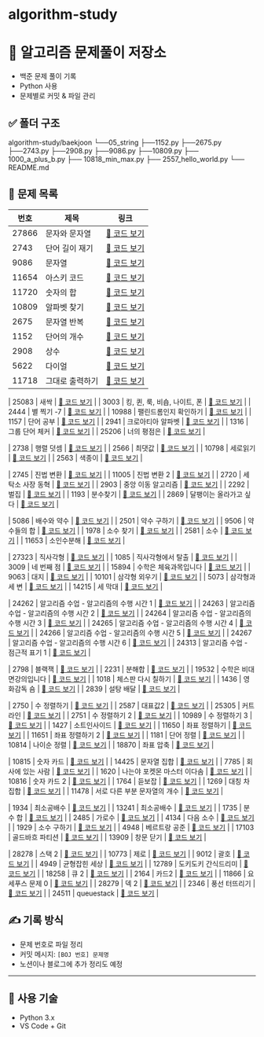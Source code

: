 # algorithm-study

# 🧠 알고리즘 문제풀이 저장소

- 백준 문제 풀이 기록
- Python 사용
- 문제별로 커밋 & 파일 관리

## ✅ 폴더 구조
algorithm-study/baekjoon
└──05_string
  ├──1152.py
  ├──2675.py
  ├──2743.py
  ├──2908.py
  ├──9086.py
  ├──10809.py
├── 1000_a_plus_b.py
├── 10818_min_max.py
├── 2557_hello_world.py
└── README.md


## 📘 문제 목록

| 번호 | 제목 | 링크 |
|------|------|------|
| 27866 | 문자와 문자열 | [🔗 코드 보기](baekjoon\05_string\27866.py) |
| 2743 | 단어 길이 재기 | [🔗 코드 보기](baekjoon\05_string\2743.py) |
| 9086 | 문자열 | [🔗 코드 보기](baekjoon\05_string\9086.py) |
| 11654 | 아스키 코드 | [🔗 코드 보기](baekjoon\05_string\11654.py) |
| 11720 | 숫자의 합 | [🔗 코드 보기](baekjoon\05_string\11720.py) |
| 10809 | 알파벳 찾기 | [🔗 코드 보기](baekjoon\05_string\10809.py) |
| 2675 | 문자열 반복 | [🔗 코드 보기](baekjoon\05_string\2675.py) |
| 1152 | 단어의 개수 | [🔗 코드 보기](baekjoon\05_string\1152.py) |
| 2908 | 상수 | [🔗 코드 보기](baekjoon\05_string\2908.py) |
| 5622 | 다이얼 | [🔗 코드 보기](baekjoon\05_string\5622.py) |
| 11718 | 그대로 출력하기 | [🔗 코드 보기](baekjoon\05_string\11718.py) |

| 25083 | 새싹 | [🔗 코드 보기](baekjoon\06_advanced1\25083.py) |
| 3003 | 킹, 퀸, 룩, 비숍, 나이트, 폰 | [🔗 코드 보기](baekjoon\06_advanced1\3003.py) |
| 2444 | 별 찍기 -7 | [🔗 코드 보기](baekjoon\06_advanced1\2444.py) |
| 10988 | 팰린드롬인지 확인하기 | [🔗 코드 보기](baekjoon\06_advanced1\10988.py) |
| 1157 | 단어 공부 | [🔗 코드 보기](baekjoon\06_advanced1\1157.py) |
| 2941 | 크로아티아 알파벳 | [🔗 코드 보기](baekjoon\06_advanced1\25083.py) |
| 1316 | 그룹 단어 체커 | [🔗 코드 보기](baekjoon\06_advanced1\1316.py) |
| 25206 | 너의 평점은 | [🔗 코드 보기](baekjoon\06_advanced1\25206.py) |

| 2738 | 행렬 덧셈 | [🔗 코드 보기](baekjoon\07_2Darray\2738.py) |
| 2566 | 최댓값 | [🔗 코드 보기](baekjoon\07_2Darray\2566.py) |
| 10798 | 세로읽기 | [🔗 코드 보기](baekjoon\07_2Darray\10798.py) |
| 2563 | 색종이 | [🔗 코드 보기](baekjoon\07_2Darray\2563.py) |

| 2745 | 진법 변환 | [🔗 코드 보기](baekjoon\08_GeneralMath1\2745.py) |
| 11005 | 진법 변환 2 | [🔗 코드 보기](baekjoon\08_GeneralMath1\11005.py) |
| 2720 | 세탁소 사장 동혁 | [🔗 코드 보기](baekjoon\08_GeneralMath1\2720.py) |
| 2903 | 중앙 이동 알고리즘 | [🔗 코드 보기](baekjoon\08_GeneralMath1\2903.py) |
| 2292 | 벌집 | [🔗 코드 보기](baekjoon\08_GeneralMath1\2292.py) |
| 1193 | 분수찾기 | [🔗 코드 보기](baekjoon\08_GeneralMath1\1193.py) |
| 2869 | 달팽이는 올라가고 싶다 | [🔗 코드 보기](baekjoon\08_GeneralMath1\2869.py) |

| 5086 | 배수와 약수 | [🔗 코드 보기](baekjoon\09_divisors_multiples_primes\5086.py) |
| 2501 | 약수 구하기 | [🔗 코드 보기](baekjoon\09_divisors_multiples_primes\2501.py) |
| 9506 | 약수들의 합 | [🔗 코드 보기](baekjoon\09_divisors_multiples_primes\9506.py) |
| 1978 | 소수 찾기 | [🔗 코드 보기](baekjoon\09_divisors_multiples_primes\1978.py) |
| 2581 | 소수 | [🔗 코드 보기](baekjoon\09_divisors_multiples_primes\2581.py) |
| 11653 | 소인수분해 | [🔗 코드 보기](baekjoon\09_divisors_multiples_primes\11653.py) |

| 27323 | 직사각형 | [🔗 코드 보기](baekjoon\10_geometry\27323.py) |
| 1085 | 직사각형에서 탈출 | [🔗 코드 보기](baekjoon\10_geometry\1085.py) |
| 3009 | 네 번째 점 | [🔗 코드 보기](baekjoon\10_geometry\3009.py) |
| 15894 | 수학은 체육과목입니다 | [🔗 코드 보기](baekjoon\10_geometry\15894.py) |
| 9063 | 대지 | [🔗 코드 보기](baekjoon\10_geometry\9063.py) |
| 10101 | 삼각형 외우기 | [🔗 코드 보기](baekjoon\10_geometry\10101.py) |
| 5073 | 삼각형과 세 변 | [🔗 코드 보기](baekjoon\10_geometry\5073.py) |
| 14215 | 세 막대 | [🔗 코드 보기](baekjoon\10_geometry\14215.py) |

| 24262 | 알고리즘 수업 - 알고리즘의 수행 시간 1 | [🔗 코드 보기](baekjoon\11_timeComplexity\24262.py) |
| 24263 | 알고리즘 수업 - 알고리즘의 수행 시간 2 | [🔗 코드 보기](baekjoon\11_timeComplexity\24263.py) |
| 24264 | 알고리즘 수업 - 알고리즘의 수행 시간 3 | [🔗 코드 보기](baekjoon\11_timeComplexity\24264.py) |
| 24265 | 알고리즘 수업 - 알고리즘의 수행 시간 4 | [🔗 코드 보기](baekjoon\11_timeComplexity\24265.py) |
| 24266 | 알고리즘 수업 - 알고리즘의 수행 시간 5 | [🔗 코드 보기](baekjoon\11_timeComplexity\24266.py) |
| 24267 | 알고리즘 수업 - 알고리즘의 수행 시간 6 | [🔗 코드 보기](baekjoon\11_timeComplexity\24267.py) |
| 24313 | 알고리즘 수업 - 점근적 표기 1 | [🔗 코드 보기](baekjoon\11_timeComplexity\24313.py) |

| 2798 | 블랙잭 | [🔗 코드 보기](baekjoon\12_bruteForce\2798.py) |
| 2231 | 분해합 | [🔗 코드 보기](baekjoon\12_bruteForce\2231.py) |
| 19532 | 수학은 비대면강의입니다 | [🔗 코드 보기](baekjoon\12_bruteForce\19532.py) |
| 1018 | 체스판 다시 칠하기 | [🔗 코드 보기](baekjoon\12_bruteForce\1018.py) |
| 1436 | 영화감독 숌 | [🔗 코드 보기](baekjoon\12_bruteForce\1436.py) |
| 2839 | 설탕 배달 | [🔗 코드 보기](baekjoon\12_bruteForce\2839.py) |

| 2750 | 수 정렬하기 | [🔗 코드 보기](baekjoon\13_selection\2750.py) |
| 2587 | 대표값2 | [🔗 코드 보기](baekjoon\13_selection\2587.py) |
| 25305 | 커트라인 | [🔗 코드 보기](baekjoon\13_selection\25305.py) |
| 2751 | 수 정렬하기 2 | [🔗 코드 보기](baekjoon\13_selection\2751.py) |
| 10989 | 수 정렬하기 3 | [🔗 코드 보기](baekjoon\13_selection\10989.py) |
| 1427 | 소트인사이드 | [🔗 코드 보기](baekjoon\13_selection\1427.py) |
| 11650 | 좌표 정렬하기 | [🔗 코드 보기](baekjoon\13_selection\11650.py) |
| 11651 | 좌표 정렬하기 2 | [🔗 코드 보기](baekjoon\13_selection\11651.py) |
| 1181 | 단어 정렬 | [🔗 코드 보기](baekjoon\13_selection\1181.py) |
| 10814 | 나이순 정렬 | [🔗 코드 보기](baekjoon\13_selection\10814.py) |
| 18870 | 좌표 압축 | [🔗 코드 보기](baekjoon\13_selection\18870.py) |

| 10815 | 숫자 카드 | [🔗 코드 보기](baekjoon\14_set_map\10815.py) |
| 14425 | 문자열 집합 | [🔗 코드 보기](baekjoon\14_set_map\14425.py) |
| 7785 | 회사에 있는 사람 | [🔗 코드 보기](baekjoon\14_set_map\7785.py) |
| 1620 | 나는야 포켓몬 마스터 이다솜 | [🔗 코드 보기](baekjoon\14_set_map\1620.py) |
| 10816 | 숫자 카드 2 | [🔗 코드 보기](baekjoon\14_set_map\10816.py) |
| 1764 | 듣보잡 | [🔗 코드 보기](baekjoon\14_set_map\1764.py) |
| 1269 | 대칭 차집합 | [🔗 코드 보기](baekjoon\14_set_map\1269.py) |
| 11478 | 서로 다른 부분 문자열의 개수 | [🔗 코드 보기](baekjoon\14_set_map\11478.py) |

| 1934 | 최소공배수 | [🔗 코드 보기](baekjoon\15_divisors_multiples_primes2\1934.py) |
| 13241 | 최소공배수 | [🔗 코드 보기](baekjoon\15_divisors_multiples_primes2\13241.py) |
| 1735 | 분수 합 | [🔗 코드 보기](baekjoon\15_divisors_multiples_primes2\1735.py) |
| 2485 | 가로수 | [🔗 코드 보기](baekjoon\15_divisors_multiples_primes2\2485.py) |
| 4134 | 다음 소수 | [🔗 코드 보기](baekjoon\15_divisors_multiples_primes2\4134.py) |
| 1929 | 소수 구하기 | [🔗 코드 보기](baekjoon\15_divisors_multiples_primes2\1929.py) |
| 4948 | 베르트랑 공준 | [🔗 코드 보기](baekjoon\15_divisors_multiples_primes2\4948.py) |
| 17103 | 골드바흐 파티션 | [🔗 코드 보기](baekjoon\15_divisors_multiples_primes2\17103.py) |
| 13909 | 창문 닫기 | [🔗 코드 보기](baekjoon\15_divisors_multiples_primes2\13909.py) |

| 28278 | 스택 2 | [🔗 코드 보기](baekjoon\16_stack_queue_deque\28278.py) |
| 10773 | 제로 | [🔗 코드 보기](baekjoon\16_stack_queue_deque\10773.py) |
| 9012 | 괄호 | [🔗 코드 보기](baekjoon\16_stack_queue_deque\9012.py) |
| 4949 | 균형잡힌 세상 | [🔗 코드 보기](baekjoon\16_stack_queue_deque\4949.py) |
| 12789 | 도키도키 간식드리미 | [🔗 코드 보기](baekjoon\16_stack_queue_deque\12789.py) |
| 18258 | 큐 2 | [🔗 코드 보기](baekjoon\16_stack_queue_deque\18258.py) |
| 2164 | 카드2 | [🔗 코드 보기](baekjoon\16_stack_queue_deque\2164.py) |
| 11866 | 요세푸스 문제 0 | [🔗 코드 보기](baekjoon\16_stack_queue_deque\1186.py) |
| 28279 | 덱 2 | [🔗 코드 보기](baekjoon\16_stack_queue_deque\28279.py) |
| 2346 | 풍선 터뜨리기 | [🔗 코드 보기](baekjoon\16_stack_queue_deque\2346.py) |
| 24511 | queuestack | [🔗 코드 보기](baekjoon\16_stack_queue_deque\24511.py) |


## ✍️ 기록 방식

- 문제 번호로 파일 정리
- 커밋 메시지: `[BOJ 번호] 문제명`
- 노션이나 블로그에 추가 정리도 예정

---

## 🚀 사용 기술

- Python 3.x
- VS Code + Git
